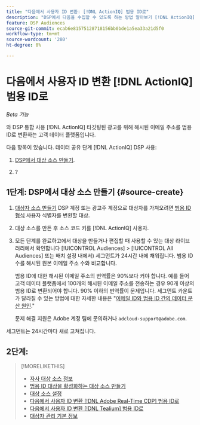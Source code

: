 ```yaml
---
title: "다음에서 사용자 ID 변환: [!DNL ActionIQ] 범용 ID로"
description: "DSP에서 다음을 수집할 수 있도록 하는 방법 알아보기 [!DNL ActionIQ] 자사 세그먼트."
feature: DSP Audiences
source-git-commit: ecab6e81575128718156bb0bde1a5ea33a21d5f0
workflow-type: tm+mt
source-wordcount: '280'
ht-degree: 0%

---
```


# 다음에서 사용자 ID 변환 [!DNL ActionIQ] 범용 ID로

*Beta 기능*

와 DSP 통합 사용 [!DNL ActionIQ] 타깃팅된 광고를 위해 해시된 이메일 주소를 범용 ID로 변환하는 고객 데이터 플랫폼입니다.

다음 항목이 있습니다. <!-- NN --> 데이터 공유 단계 [!DNL ActionIQ] DSP 사용:

1. [DSP에서 대상 소스 만들기](#source-create).

1. ?

## 1단계: DSP에서 대상 소스 만들기 {#source-create}

1. [대상자 소스 만들기](source-create.md) DSP 계정 또는 광고주 계정으로 대상자를 가져오려면 [범용 ID 형식](source-about.md) 사용자 식별자를 변환할 대상.

1. 대상 소스를 만든 후 소스 코드 키를 [!DNL ActionIQ] 사용자.

1. 모든 단계를 완료하고에서 대상을 만들거나 편집할 때 사용할 수 있는 대상 라이브러리에서 확인합니다 [!UICONTROL Audiences] > [!UICONTROL All Audiences] 또는 배치 설정 내에서) 세그먼트가 24시간 내에 채워집니다. 범용 ID 수를 해시된 원본 이메일 주소 수와 비교합니다.

   범용 ID에 대한 해시된 이메일 주소의 번역률은 90%보다 커야 합니다. 예를 들어 고객 데이터 플랫폼에서 100개의 해시된 이메일 주소를 전송하는 경우 90개 이상의 범용 ID로 변환되어야 합니다. 90% 이하의 번역률이 문제입니다. 세그먼트 카운트가 달라질 수 있는 방법에 대한 자세한 내용은 &quot;[이메일 ID와 범용 ID 간의 데이터 분산 원인](#universal-ids-data-variances).&quot;

   문제 해결 지원은 Adobe 계정 팀에 문의하거나 `adcloud-support@adobe.com`.

세그먼트는 24시간마다 새로 고쳐집니다.

## 2단계:

>[!MORELIKETHIS]
>
>* [자사 대상 소스 정보](/help/dsp/audiences/sources/source-about.md)
>* [범용 ID 대상을 활성화하는 대상 소스 만들기](source-create.md)
>* [대상 소스 설정](source-settings.md)
>* [다음에서 사용자 ID 변환 [!DNL Adobe Real-Time CDP] 범용 ID로](/help/dsp/audiences/sources/source-adobe-rtcdp.md)
>* [다음에서 사용자 ID 변환 [!DNL Tealium] 범용 ID로](/help/dsp/audiences/sources/source-tealium.md)
>* [대상자 관리 기본 정보](/help/dsp/audiences/audience-about.md)
